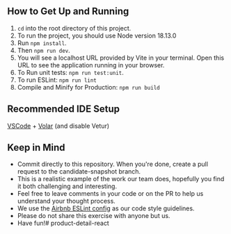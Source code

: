 ## How to Get Up and Running

1. `cd` into the root directory of this project.
2. To run the project, you should use Node version 18.13.0
3. Run `npm install`.
4. Then `npm run dev`.
5. You will see a localhost URL provided by Vite in your terminal. Open this URL to see the application running in your browser.
6. To Run unit tests: `npm run test:unit`.
7. To run ESLint: `npm run lint`
8. Compile and Minify for Production: `npm run build`
## Recommended IDE Setup

[VSCode](https://code.visualstudio.com/) + [Volar](https://marketplace.visualstudio.com/items?itemName=Vue.volar) (and disable Vetur)
## Keep in Mind

* Commit directly to this repository. When you're done, create a pull request to the candidate-snapshot branch.
* This is a realistic example of the work our team does, hopefully you find it both challenging and interesting.
* Feel free to leave comments in your code or on the PR to help us understand your thought process.
* We use the [Airbnb ESLint config](https://www.npmjs.com/package/eslint-config-airbnb-base) as our code style guidelines.
* Please do not share this exercise with anyone but us.
* Have fun!# product-detail-react

